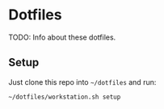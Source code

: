 # Dotfiles

TODO: Info about these dotfiles.

## Setup

Just clone this repo into `~/dotfiles` and run:

	~/dotfiles/workstation.sh setup

